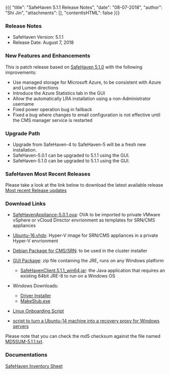{{{
  "title": "SafeHaven 5.1.1 Release Notes",
  "date": "08-07-2018",
  "author": "Shi Jin",
  "attachments": [],
  "contentIsHTML": false
}}}

### Release Notes

- SafeHaven Version: 5.1.1
- Release Date: August 7, 2018

### New Features and Enhancements
This is patch release based on [SafeHaven 5.1.0](SafeHaven5.1.0-Release-Notes.md) with the following improvements:
- Use managed storage for Microsoft Azure, to be consistent with Azure and Lumen directions
- Introduce the Azure Statistics tab in the GUI
- Allow the automatically LRA installation using a non-Administrator username
- Fixed power operation bug in failback
- Fixed a bug where changes to email configuration is not effective until the CMS manager service is restarted 


### Upgrade Path
* Upgrade from SafeHaven-4 to SafeHaven-5 will be a fresh new installation.
* SafeHaven-5.0.1 can be upgraded to 5.1.1 using the GUI.
* SafeHaven-5.1.0 can be upgraded to 5.1.1 using the GUI.

### SafeHaven Most Recent Releases
Please take a look at the link below to download the latest available release  
[Most recent Release updates](../Overview/Most-Recent-SafeHaven-Release-Updates.md)

### Download Links
* [SafeHavenAppliance-5.0.1.ova](https://download.safehaven.ctl.io/SH-5.0.1/SafeHavenAppliance-5.0.1.ova): OVA to be imported to private VMware vSphere or vCloud Director envrionment as templates for SRN/CMS appliances
* [Ubuntu-16.vhdx](https://download.safehaven.ctl.io/SH-5.0.0/Ubuntu-16.vhdx): Hyper-V image for SRN/CMS appliances in a private Hyper-V envrionment
* [Debian Package for CMS/SRN](https://download.safehaven.ctl.io/SH-5.1.1/safehaven-5.1.1.deb): to be used in the cluster installer
* [GUI Package](https://download.safehaven.ctl.io/SH-5.1.1/SafeHavenConsole-5.1.1.zip): zip file containing the JRE, runs on any Windows platform
  * [SafeHavenClient.5.1.1_win64.jar](https://download.safehaven.ctl.io/SH-5.1.1/SafeHavenClient.5.1.1_win64.jar): the Java application that requires an existing 64bit JRE-8 to run on a Windows OS
* Windows Downloads:
  * [Driver Installer](https://download.safehaven.ctl.io/SH-5.1.1/safehaven_windows_driver-5.1.1.exe)
  * [MakeStub.exe](https://download.safehaven.ctl.io/SH-5.1.1/MakeStub-5.1.1.exe)

* [Linux Onboarding Script](linux-onboarding-releases.md)

* [script to turn a Ubuntu-14 machine into a recovery proxy for Windows servers](https://download.safehaven.ctl.io/SH-5.1.1/makestub_for_windows.sh)

Please note that you can check the md5 checksum against the file named [MD5SUM-5.1.1.txt](https://download.safehaven.ctl.io/SH-5.1.1/MD5SUM-5.1.1.txt).


### Documentations
[SafeHaven Inventory Sheet](https://download.safehaven.ctl.io/SH-5-Docs/SafeHaven-Inventory-Sheet-Azure.xlsm)
 
